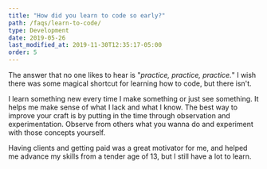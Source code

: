 ```yaml
---
title: "How did you learn to code so early?"
path: /faqs/learn-to-code/
type: Development
date: 2019-05-26
last_modified_at: 2019-11-30T12:35:17-05:00
order: 5
---
```


The answer that no one likes to hear is "*practice, practice, practice.*" I wish there was some magical shortcut for learning how to code, but there isn't.

I learn something new every time I make something or just see something. It helps me make sense of what I lack and what I know. The best way to improve your craft is by putting in the time through observation and experimentation. Observe from others what you wanna do and experiment with those concepts yourself.

Having clients and getting paid was a great motivator for me, and helped me advance my skills from a tender age of 13, but I still have a lot to learn.
